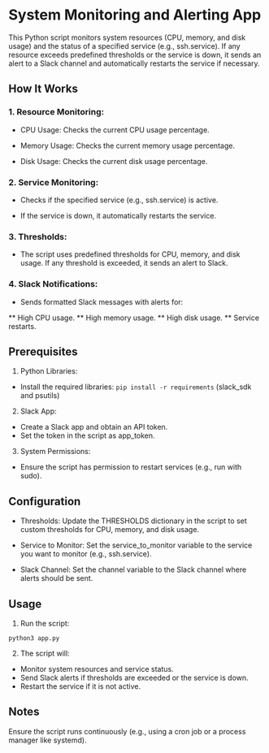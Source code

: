 # System Monitoring and Alerting App

This Python script monitors system resources (CPU, memory, and disk usage) and the status of a specified service (e.g., ssh.service). If any resource exceeds predefined thresholds or the service is down, it sends an alert to a Slack channel and automatically restarts the service if necessary.

## How It Works

### 1. Resource Monitoring:

- CPU Usage: Checks the current CPU usage percentage.

- Memory Usage: Checks the current memory usage percentage.

- Disk Usage: Checks the current disk usage percentage.

### 2. Service Monitoring:

- Checks if the specified service (e.g., ssh.service) is active.

- If the service is down, it automatically restarts the service.

### 3. Thresholds:

- The script uses predefined thresholds for CPU, memory, and disk usage. If any threshold is exceeded, it sends an alert to Slack.

### 4. Slack Notifications:

- Sends formatted Slack messages with alerts for:

** High CPU usage.
** High memory usage.
** High disk usage.
** Service restarts.

## Prerequisites

1. Python Libraries:

- Install the required libraries:
`pip install -r requirements` (slack_sdk and psutils)

2. Slack App:

- Create a Slack app and obtain an API token.
- Set the token in the script as app_token.

3. System Permissions:

- Ensure the script has permission to restart services (e.g., run with sudo).

## Configuration

- Thresholds: Update the THRESHOLDS dictionary in the script to set custom thresholds for CPU, memory, and disk usage.

- Service to Monitor: Set the service_to_monitor variable to the service you want to monitor (e.g., ssh.service).

- Slack Channel: Set the channel variable to the Slack channel where alerts should be sent.

## Usage

1. Run the script:

`python3 app.py`

2. The script will:

- Monitor system resources and service status.
- Send Slack alerts if thresholds are exceeded or the service is down.
- Restart the service if it is not active.

## Notes

Ensure the script runs continuously (e.g., using a cron job or a process manager like systemd).